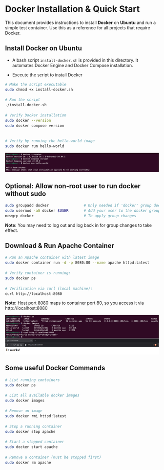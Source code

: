 # Docker Installation & Quick Start

This document provides instructions to install **Docker** on **Ubuntu** and run a simple test container.
Use this as a reference for all projects that require Docker.


## Install Docker on Ubuntu
- A bash script `install-docker.sh` is provided in this directory. It automates Docker Engine and Docker Compose installation.

- Execute the script to install Docker
```sh
# Make the script executable
sudo chmod +x install-docker.sh

# Run the script
./install-docker.sh

# Verify Docker installation
sudo docker --version
sudo docker compose version


# Verify by running the hello-world image
sudo docker run hello-world
```
![docker-version](/docker-setup/imgs/docker-version.png)

## Optional: Allow non-root user to run docker without sudo
```sh
sudo groupadd docker                # Only needed if 'docker' group doesn't exist
sudo usermod -aG docker $USER       # Add your user to the docker group.
newgrp docker                       # To apply group changes
```
**Note:** You may need to log out and log back in for group changes to take effect.


## Download & Run Apache Container
```sh
# Run an Apache container with latest image
sudo docker container run -d -p 8080:80 --name apache httpd:latest

# Verify container is running:
sudo docker ps

# Verification via curl (local machine):
curl http://localhost:8080
```
**Note:** Host port 8080 maps to container port 80, so you access it via http://localhost:8080

![dokcer-container](/docker-setup/imgs/docker-container.png)


## Some useful Docker Commands
```sh
# List running containers
sudo docker ps

# List all available docker images
sudo docker images

# Remove an image
sudo docker rmi httpd:latest

# Stop a running container
sudo docker stop apache

# Start a stopped container
sudo docker start apache

# Remove a container (must be stopped first)
sudo docker rm apache
```
